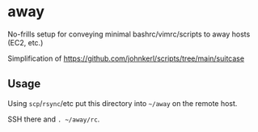 # away

No-frills setup for conveying minimal bashrc/vimrc/scripts to away hosts (EC2, etc.)

Simplification of https://github.com/johnkerl/scripts/tree/main/suitcase

## Usage

Using `scp`/`rsync`/etc put this directory into `~/away` on the remote host.

SSH there and `. ~/away/rc`.

